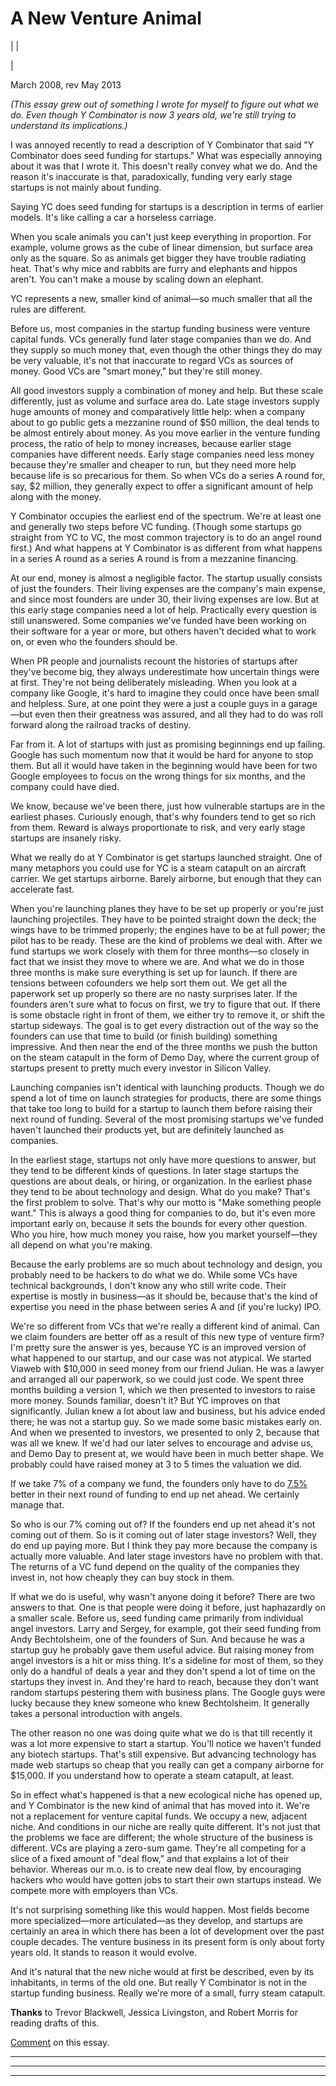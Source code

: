 # A New Venture Animal

| | [](index.html)  
  
| [](https://s.turbifycdn.com/aah/paulgraham/a-new-venture-animal-11.gif)  
  
  
  
March 2008, rev May 2013  
  
 _(This essay grew out of something I wrote for myself to figure out what we do. Even though Y Combinator is now 3 years old, we're still trying to understand its implications.)_  
  
I was annoyed recently to read a description of Y Combinator that said "Y Combinator does seed funding for startups." What was especially annoying about it was that I wrote it. This doesn't really convey what we do. And the reason it's inaccurate is that, paradoxically, funding very early stage startups is not mainly about funding.  
  
Saying YC does seed funding for startups is a description in terms of earlier models. It's like calling a car a horseless carriage.  
  
When you scale animals you can't just keep everything in proportion. For example, volume grows as the cube of linear dimension, but surface area only as the square. So as animals get bigger they have trouble radiating heat. That's why mice and rabbits are furry and elephants and hippos aren't. You can't make a mouse by scaling down an elephant.  
  
YC represents a new, smaller kind of animal—so much smaller that all the rules are different.  
  
Before us, most companies in the startup funding business were venture capital funds. VCs generally fund later stage companies than we do. And they supply so much money that, even though the other things they do may be very valuable, it's not that inaccurate to regard VCs as sources of money. Good VCs are "smart money," but they're still money.  
  
All good investors supply a combination of money and help. But these scale differently, just as volume and surface area do. Late stage investors supply huge amounts of money and comparatively little help: when a company about to go public gets a mezzanine round of $50 million, the deal tends to be almost entirely about money. As you move earlier in the venture funding process, the ratio of help to money increases, because earlier stage companies have different needs. Early stage companies need less money because they're smaller and cheaper to run, but they need more help because life is so precarious for them. So when VCs do a series A round for, say, $2 million, they generally expect to offer a significant amount of help along with the money.  
  
Y Combinator occupies the earliest end of the spectrum. We're at least one and generally two steps before VC funding. (Though some startups go straight from YC to VC, the most common trajectory is to do an angel round first.) And what happens at Y Combinator is as different from what happens in a series A round as a series A round is from a mezzanine financing.  
  
At our end, money is almost a negligible factor. The startup usually consists of just the founders. Their living expenses are the company's main expense, and since most founders are under 30, their living expenses are low. But at this early stage companies need a lot of help. Practically every question is still unanswered. Some companies we've funded have been working on their software for a year or more, but others haven't decided what to work on, or even who the founders should be.  
  
When PR people and journalists recount the histories of startups after they've become big, they always underestimate how uncertain things were at first. They're not being deliberately misleading. When you look at a company like Google, it's hard to imagine they could once have been small and helpless. Sure, at one point they were a just a couple guys in a garage—but even then their greatness was assured, and all they had to do was roll forward along the railroad tracks of destiny.  
  
Far from it. A lot of startups with just as promising beginnings end up failing. Google has such momentum now that it would be hard for anyone to stop them. But all it would have taken in the beginning would have been for two Google employees to focus on the wrong things for six months, and the company could have died.  
  
We know, because we've been there, just how vulnerable startups are in the earliest phases. Curiously enough, that's why founders tend to get so rich from them. Reward is always proportionate to risk, and very early stage startups are insanely risky.  
  
What we really do at Y Combinator is get startups launched straight. One of many metaphors you could use for YC is a steam catapult on an aircraft carrier. We get startups airborne. Barely airborne, but enough that they can accelerate fast.  
  
When you're launching planes they have to be set up properly or you're just launching projectiles. They have to be pointed straight down the deck; the wings have to be trimmed properly; the engines have to be at full power; the pilot has to be ready. These are the kind of problems we deal with. After we fund startups we work closely with them for three months—so closely in fact that we insist they move to where we are. And what we do in those three months is make sure everything is set up for launch. If there are tensions between cofounders we help sort them out. We get all the paperwork set up properly so there are no nasty surprises later. If the founders aren't sure what to focus on first, we try to figure that out. If there is some obstacle right in front of them, we either try to remove it, or shift the startup sideways. The goal is to get every distraction out of the way so the founders can use that time to build (or finish building) something impressive. And then near the end of the three months we push the button on the steam catapult in the form of Demo Day, where the current group of startups present to pretty much every investor in Silicon Valley.  
  
Launching companies isn't identical with launching products. Though we do spend a lot of time on launch strategies for products, there are some things that take too long to build for a startup to launch them before raising their next round of funding. Several of the most promising startups we've funded haven't launched their products yet, but are definitely launched as companies.  
  
In the earliest stage, startups not only have more questions to answer, but they tend to be different kinds of questions. In later stage startups the questions are about deals, or hiring, or organization. In the earliest phase they tend to be about technology and design. What do you make? That's the first problem to solve. That's why our motto is "Make something people want." This is always a good thing for companies to do, but it's even more important early on, because it sets the bounds for every other question. Who you hire, how much money you raise, how you market yourself—they all depend on what you're making.  
  
Because the early problems are so much about technology and design, you probably need to be hackers to do what we do. While some VCs have technical backgrounds, I don't know any who still write code. Their expertise is mostly in business—as it should be, because that's the kind of expertise you need in the phase between series A and (if you're lucky) IPO.  
  
We're so different from VCs that we're really a different kind of animal. Can we claim founders are better off as a result of this new type of venture firm? I'm pretty sure the answer is yes, because YC is an improved version of what happened to our startup, and our case was not atypical. We started Viaweb with $10,000 in seed money from our friend Julian. He was a lawyer and arranged all our paperwork, so we could just code. We spent three months building a version 1, which we then presented to investors to raise more money. Sounds familiar, doesn't it? But YC improves on that significantly. Julian knew a lot about law and business, but his advice ended there; he was not a startup guy. So we made some basic mistakes early on. And when we presented to investors, we presented to only 2, because that was all we knew. If we'd had our later selves to encourage and advise us, and Demo Day to present at, we would have been in much better shape. We probably could have raised money at 3 to 5 times the valuation we did.  
  
If we take 7% of a company we fund, the founders only have to do [7.5%](equity.html) better in their next round of funding to end up net ahead. We certainly manage that.  
  
So who is our 7% coming out of? If the founders end up net ahead it's not coming out of them. So is it coming out of later stage investors? Well, they do end up paying more. But I think they pay more because the company is actually more valuable. And later stage investors have no problem with that. The returns of a VC fund depend on the quality of the companies they invest in, not how cheaply they can buy stock in them.  
  
If what we do is useful, why wasn't anyone doing it before? There are two answers to that. One is that people were doing it before, just haphazardly on a smaller scale. Before us, seed funding came primarily from individual angel investors. Larry and Sergey, for example, got their seed funding from Andy Bechtolsheim, one of the founders of Sun. And because he was a startup guy he probably gave them useful advice. But raising money from angel investors is a hit or miss thing. It's a sideline for most of them, so they only do a handful of deals a year and they don't spend a lot of time on the startups they invest in. And they're hard to reach, because they don't want random startups pestering them with business plans. The Google guys were lucky because they knew someone who knew Bechtolsheim. It generally takes a personal introduction with angels.  
  
The other reason no one was doing quite what we do is that till recently it was a lot more expensive to start a startup. You'll notice we haven't funded any biotech startups. That's still expensive. But advancing technology has made web startups so cheap that you really can get a company airborne for $15,000. If you understand how to operate a steam catapult, at least.  
  
So in effect what's happened is that a new ecological niche has opened up, and Y Combinator is the new kind of animal that has moved into it. We're not a replacement for venture capital funds. We occupy a new, adjacent niche. And conditions in our niche are really quite different. It's not just that the problems we face are different; the whole structure of the business is different. VCs are playing a zero-sum game. They're all competing for a slice of a fixed amount of "deal flow," and that explains a lot of their behavior. Whereas our m.o. is to create new deal flow, by encouraging hackers who would have gotten jobs to start their own startups instead. We compete more with employers than VCs.  
  
It's not surprising something like this would happen. Most fields become more specialized—more articulated—as they develop, and startups are certainly an area in which there has been a lot of development over the past couple decades. The venture business in its present form is only about forty years old. It stands to reason it would evolve.  
  
And it's natural that the new niche would at first be described, even by its inhabitants, in terms of the old one. But really Y Combinator is not in the startup funding business. Really we're more of a small, furry steam catapult.  
  
  
  
  
  
 **Thanks** to Trevor Blackwell, Jessica Livingston, and Robert Morris for reading drafts of this.  
  
[Comment](http://news.ycombinator.com/item?id=133430) on this essay.  
  
  
  
---  
  
  

* * *  
  
---
